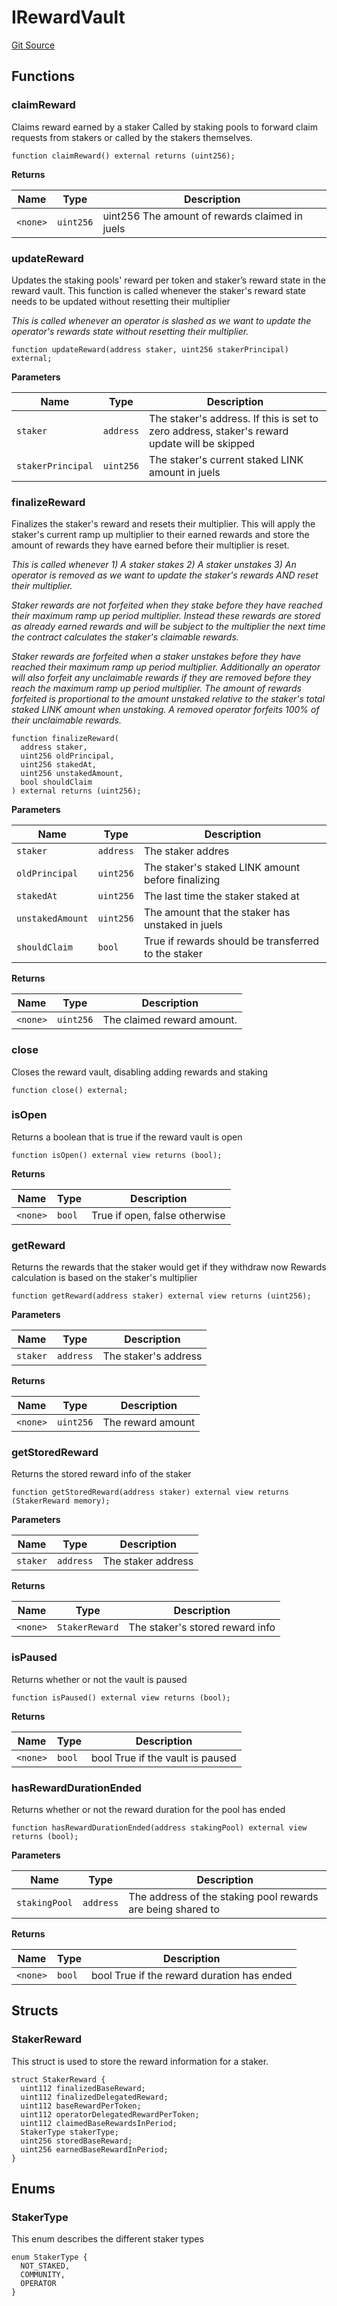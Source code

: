 # IRewardVault
[Git Source](https://github.com/code-423n4/2023-08-chainlink/blob/38d594fd52a417af576ce44eee67744196ba1094/src/interfaces/IRewardVault.sol)


## Functions
### claimReward

Claims reward earned by a staker
Called by staking pools to forward claim requests from stakers or called by the stakers
themselves.


```solidity
function claimReward() external returns (uint256);
```
**Returns**

|Name|Type|Description|
|----|----|-----------|
|`<none>`|`uint256`|uint256 The amount of rewards claimed in juels|


### updateReward

Updates the staking pools' reward per token and staker’s reward state
in the reward vault.  This function is called whenever the staker's reward
state needs to be updated without resetting their multiplier

*This is called whenever an operator is slashed as we want to update
the operator's rewards state without resetting their multiplier.*


```solidity
function updateReward(address staker, uint256 stakerPrincipal) external;
```
**Parameters**

|Name|Type|Description|
|----|----|-----------|
|`staker`|`address`|The staker's address. If this is set to zero address, staker's reward update will be skipped|
|`stakerPrincipal`|`uint256`|The staker's current staked LINK amount in juels|


### finalizeReward

Finalizes the staker's reward and resets their multiplier.
This will apply the staker's current ramp up multiplier to their
earned rewards and store the amount of rewards they have earned before
their multiplier is reset.

*This is called whenever 1) A staker stakes 2) A staker unstakes
3) An operator is removed as we want to update the staker's
rewards AND reset their multiplier.*

*Staker rewards are not forfeited when they stake before they have
reached their maximum ramp up period multiplier.  Instead these
rewards are stored as already earned rewards and will be subject to the
multiplier the next time the contract calculates the staker's claimable
rewards.*

*Staker rewards are forfeited when a staker unstakes before they
have reached their maximum ramp up period multiplier.  Additionally an
operator will also forfeit any unclaimable rewards if they are removed
before they reach the maximum ramp up period multiplier.  The amount of
rewards forfeited is proportional to the amount unstaked relative to
the staker's total staked LINK amount when unstaking.  A removed operator forfeits
100% of their unclaimable rewards.*


```solidity
function finalizeReward(
  address staker,
  uint256 oldPrincipal,
  uint256 stakedAt,
  uint256 unstakedAmount,
  bool shouldClaim
) external returns (uint256);
```
**Parameters**

|Name|Type|Description|
|----|----|-----------|
|`staker`|`address`|The staker addres|
|`oldPrincipal`|`uint256`|The staker's staked LINK amount before finalizing|
|`stakedAt`|`uint256`|The last time the staker staked at|
|`unstakedAmount`|`uint256`|The amount that the staker has unstaked in juels|
|`shouldClaim`|`bool`|True if rewards should be transferred to the staker|

**Returns**

|Name|Type|Description|
|----|----|-----------|
|`<none>`|`uint256`|The claimed reward amount.|


### close

Closes the reward vault, disabling adding rewards and staking


```solidity
function close() external;
```

### isOpen

Returns a boolean that is true if the reward vault is open


```solidity
function isOpen() external view returns (bool);
```
**Returns**

|Name|Type|Description|
|----|----|-----------|
|`<none>`|`bool`|True if open, false otherwise|


### getReward

Returns the rewards that the staker would get if they withdraw now
Rewards calculation is based on the staker's multiplier


```solidity
function getReward(address staker) external view returns (uint256);
```
**Parameters**

|Name|Type|Description|
|----|----|-----------|
|`staker`|`address`|The staker's address|

**Returns**

|Name|Type|Description|
|----|----|-----------|
|`<none>`|`uint256`|The reward amount|


### getStoredReward

Returns the stored reward info of the staker


```solidity
function getStoredReward(address staker) external view returns (StakerReward memory);
```
**Parameters**

|Name|Type|Description|
|----|----|-----------|
|`staker`|`address`|The staker address|

**Returns**

|Name|Type|Description|
|----|----|-----------|
|`<none>`|`StakerReward`|The staker's stored reward info|


### isPaused

Returns whether or not the vault is paused


```solidity
function isPaused() external view returns (bool);
```
**Returns**

|Name|Type|Description|
|----|----|-----------|
|`<none>`|`bool`|bool True if the vault is paused|


### hasRewardDurationEnded

Returns whether or not the reward duration for the pool has ended


```solidity
function hasRewardDurationEnded(address stakingPool) external view returns (bool);
```
**Parameters**

|Name|Type|Description|
|----|----|-----------|
|`stakingPool`|`address`|The address of the staking pool rewards are being shared to|

**Returns**

|Name|Type|Description|
|----|----|-----------|
|`<none>`|`bool`|bool True if the reward duration has ended|


## Structs
### StakerReward
This struct is used to store the reward information for a staker.


```solidity
struct StakerReward {
  uint112 finalizedBaseReward;
  uint112 finalizedDelegatedReward;
  uint112 baseRewardPerToken;
  uint112 operatorDelegatedRewardPerToken;
  uint112 claimedBaseRewardsInPeriod;
  StakerType stakerType;
  uint256 storedBaseReward;
  uint256 earnedBaseRewardInPeriod;
}
```

## Enums
### StakerType
This enum describes the different staker types


```solidity
enum StakerType {
  NOT_STAKED,
  COMMUNITY,
  OPERATOR
}
```

